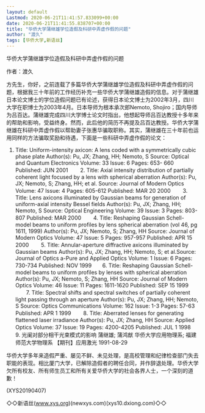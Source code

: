 ```yaml
---
layout: default
Lastmod: 2020-06-21T11:41:57.833099+00:00
date: 2020-06-21T11:41:55.838707+00:00
title: "华侨大学蒲继雄学位造假及科研中弄虚作假的问题"
author: "渡久"
tags: [华侨大学,新语丝]
---
```


华侨大学蒲继雄学位造假及科研中弄虚作假的问题

作者：渡久

方先生，你好，之前连载了多篇华侨大学蒲继雄学位造假及科研中弄虚作假的问题，根据我三十年前的工作经历补充一些华侨大学蒲继雄造假的信息。对于蒲继雄日本论文博士的学位造假问题已有论述，获得日本论文博士为2002年3月，四川大学在职博士为2003年4月。日本导师为根本承次郎Nemoto, Shojiro；国内导师为吕百达。蒲继雄完成四川大学博士论文时指出，他想起导师吕百达教授十多年来的帮助和影响，受益终身。然而，此后他的简历不再提及吕百达教授。华侨大学蒲继雄在科研中弄虚作假以帮助妻子张惠华骗取职称。其实，蒲继雄在三十年前也运用同样的方法骗取奖励和待遇，下面是一些科研中弄虚作假的论文：

1. Title: Uniform-intensity axicon: A lens coded with a symmetrically cubic phase plate Author(s): Pu, JX; Zhang, HH; Nemoto, S Source: Optical and Quantum Electronics Volume: 33 Issue: 6 Pages: 653- 660 Published: JUN 2001 　　2. Title: Axial intensity distribution of partially coherent light focused by a lens with spherical aberration Author(s): Pu, JX; Nemoto, S; Zhang, HH; et al. Source: Journal of Modern Optics Volume: 47 Issue: 4 Pages: 605-612 Published: MAR 20 2000  　　3. Title: Lens axicons illuminated by Gaussian beams for generation of uniform-axial intensity Bessel fields Author(s): Pu, JX; Zhang, HH; Nemoto, S Source: Optical Engineering Volume: 39 Issue: 3 Pages: 803-807 Published: MAR 2000 　　4. Title: Reshaping Gaussian Schell-model beams to uniform profiles by lens spherical aberration (vol 46, pg 1611, 1999) Author(s): Pu, JX; Nemoto, S; Zhang, HH Source: Journal of Modern Optics Volume: 47 Issue: 5 Pages: 957-957 Published: APR 15 2000 　　5. Title: Annular-aperture diffractive axicons illuminated by Gaussian beams Author(s): Pu, JX; Zhang, HH; Nemoto, S; et al.Source: Journal of Optics a-Pure and Applied Optics Volume: 1 Issue: 6 Pages: 730-734 Published: NOV 1999　　6. Title: Reshaping Gaussian Schell-model beams to uniform profiles by lenses with spherical aberration Author(s): Pu, JX; Nemoto, S; Zhang, HH Source: Journal of Modern Optics Volume: 46 Issue: 11 Pages: 1611-1620 Published: SEP 15 1999  　　7. Title: Spectral shifts and spectral switches of partially coherent light passing through an aperture Author(s): Pu, JX; Zhang, HH; Nemoto, S Source: Optics Communications Volume: 162 Issue: 1-3 Pages: 57-63 Published: APR 1 1999  　　8. Title: Aberrated lenses for generating flattened laser irradiance Author(s): Pu, JX; Zhang, HH Source: Applied Optics Volume: 37 Issue: 19 Pages: 4200-4205 Published: JUL 1 1998　　9. 光阑对部分相干光束模式的影响 蒲继雄; 蒲鸿猷 华侨大学应用物理系; 福建师范大学物理系 【期刊】应用激光 1991-08-29

华侨大学多年来造假严重、屡见不鲜、未见处理，是高校管理和纪律检查部门失去职能的表现。相比厦门大学，已解除造假者的聘任合同，并作辞退处理。华侨大学欠所有校友、所有师生员工和所有关爱华侨大学的社会各界人士，一个深刻的道歉！

(XYS20190407)

◇◇新语丝(www.xys.org)(newxys.com)(xys10.dxiong.com)◇◇

